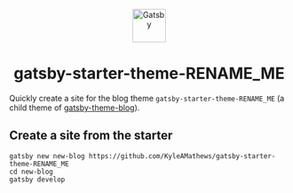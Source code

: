<p align="center">
  <a href="https://www.gatsbyjs.org">
    <img alt="Gatsby" src="https://www.gatsbyjs.org/monogram.svg" width="60" />
  </a>
</p>
<h1 align="center">
  gatsby-starter-theme-RENAME_ME
</h1>

Quickly create a site for the blog theme `gatsby-starter-theme-RENAME_ME` (a child theme of [gatsby-theme-blog](https://www.gatsbyjs.org/packages/gatsby-theme-blog/?=gatsby-theme-blog)).

## Create a site from the starter
```shell
gatsby new new-blog https://github.com/KyleAMathews/gatsby-starter-theme-RENAME_ME
cd new-blog
gatsby develop
```
